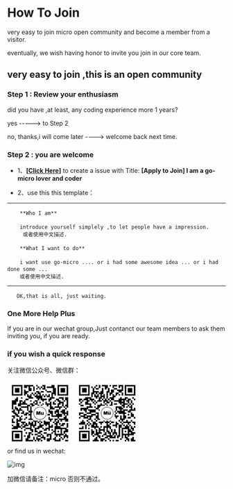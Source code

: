 # How To Join

very easy to join micro open community and become a member from a visitor.

eventually, we wish having honor to invite you join in our core team.

## very easy to join ,this is an open community


### Step 1 : Review your enthusiasm

did you have ,at least, any coding experience more 1 years?

yes -----> to Step 2

no, thanks,i will come later  ----> welcome back next time.

### Step 2 : you are welcome

- 1、**[[Click Here](https://github.com/micro-community/how-to-join/issues/new)]** to create a issue with Title: **[Apply to Join] I am a go-micro lover and coder**

- 2、use this this template：

-------

        **Who I am**

        introduce yourself simplely ,to let people have a impression.
         或者使用中文描述.

        **What I want to do**

        i want use go-micro .... or i had some awesome idea ... or i had done some ...
        或者使用中文描述.

-------

       OK,that is all, just waiting.


### One More Help Plus

If you are in our wechat group,Just contanct our team members to ask them inviting you, if you are ready.

### if you wish a quick response 

关注微信公众号、微信群：
<div style="float:left">
<img src="https://github.com/micro-in-cn/Notice/raw/master/donation/wx_qrcode.jpg" width="30%">
<img src="https://github.com/micro-in-cn/Notice/raw/master/donation/wx_group_v1.png" width="30%"> 
</div>

or find us in wechat: 

![img](https://github.com/GB28181/GB28181.Solution/raw/develop/docs/crazybber.jpg)

加微信请备注：micro 否则不通过。

